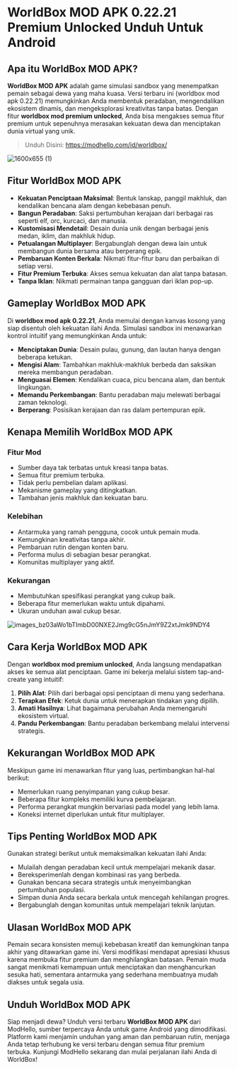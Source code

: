 # **WorldBox MOD APK 0.22.21 Premium Unlocked Unduh Untuk Android**

## **Apa itu WorldBox MOD APK?**

**WorldBox MOD APK** adalah game simulasi sandbox yang menempatkan pemain sebagai dewa yang maha kuasa. Versi terbaru ini (worldbox mod apk 0.22.21) memungkinkan Anda membentuk peradaban, mengendalikan ekosistem dinamis, dan mengeksplorasi kreativitas tanpa batas. Dengan fitur **worldbox mod premium unlocked**, Anda bisa mengakses semua fitur premium untuk sepenuhnya merasakan kekuatan dewa dan menciptakan dunia virtual yang unik.

>Unduh Disini: https://modhello.com/id/worldbox/

![1600x655 (1)](https://github.com/user-attachments/assets/39e54743-a969-440c-a870-be69df342115)


## **Fitur WorldBox MOD APK**

- **Kekuatan Penciptaan Maksimal**: Bentuk lanskap, panggil makhluk, dan kendalikan bencana alam dengan kebebasan penuh.  
- **Bangun Peradaban**: Saksi pertumbuhan kerajaan dari berbagai ras seperti elf, orc, kurcaci, dan manusia.  
- **Kustomisasi Mendetail**: Desain dunia unik dengan berbagai jenis medan, iklim, dan makhluk hidup.  
- **Petualangan Multiplayer**: Bergabunglah dengan dewa lain untuk membangun dunia bersama atau berperang epik.  
- **Pembaruan Konten Berkala**: Nikmati fitur-fitur baru dan perbaikan di setiap versi.  
- **Fitur Premium Terbuka**: Akses semua kekuatan dan alat tanpa batasan.  
- **Tanpa Iklan**: Nikmati permainan tanpa gangguan dari iklan pop-up.


## **Gameplay WorldBox MOD APK**

Di **worldbox mod apk 0.22.21**, Anda memulai dengan kanvas kosong yang siap disentuh oleh kekuatan ilahi Anda. Simulasi sandbox ini menawarkan kontrol intuitif yang memungkinkan Anda untuk:

- **Menciptakan Dunia**: Desain pulau, gunung, dan lautan hanya dengan beberapa ketukan.  
- **Mengisi Alam**: Tambahkan makhluk-makhluk berbeda dan saksikan mereka membangun peradaban.  
- **Menguasai Elemen**: Kendalikan cuaca, picu bencana alam, dan bentuk lingkungan.  
- **Memandu Perkembangan**: Bantu peradaban maju melewati berbagai zaman teknologi.  
- **Berperang**: Posisikan kerajaan dan ras dalam pertempuran epik.


## **Kenapa Memilih WorldBox MOD APK**

### **Fitur Mod**  
- Sumber daya tak terbatas untuk kreasi tanpa batas.  
- Semua fitur premium terbuka.  
- Tidak perlu pembelian dalam aplikasi.  
- Mekanisme gameplay yang ditingkatkan.  
- Tambahan jenis makhluk dan kekuatan baru.  

### **Kelebihan**  
- Antarmuka yang ramah pengguna, cocok untuk pemain muda.  
- Kemungkinan kreativitas tanpa akhir.  
- Pembaruan rutin dengan konten baru.  
- Performa mulus di sebagian besar perangkat.  
- Komunitas multiplayer yang aktif.  

### **Kekurangan**  
- Membutuhkan spesifikasi perangkat yang cukup baik.  
- Beberapa fitur memerlukan waktu untuk dipahami.  
- Ukuran unduhan awal cukup besar.  

![images_bz03aWo1bTImbD00NXE2Jmg9cG5nJmY9Z2xtJmk9NDY4](https://github.com/user-attachments/assets/b0b699a5-3417-499e-95d7-b3613fa73c76)


## **Cara Kerja WorldBox MOD APK**

Dengan **worldbox mod premium unlocked**, Anda langsung mendapatkan akses ke semua alat penciptaan. Game ini bekerja melalui sistem tap-and-create yang intuitif:

1. **Pilih Alat**: Pilih dari berbagai opsi penciptaan di menu yang sederhana.  
2. **Terapkan Efek**: Ketuk dunia untuk menerapkan tindakan yang dipilih.  
3. **Amati Hasilnya**: Lihat bagaimana perubahan Anda memengaruhi ekosistem virtual.  
4. **Pandu Perkembangan**: Bantu peradaban berkembang melalui intervensi strategis.


## **Kekurangan WorldBox MOD APK**

Meskipun game ini menawarkan fitur yang luas, pertimbangkan hal-hal berikut:  

- Memerlukan ruang penyimpanan yang cukup besar.  
- Beberapa fitur kompleks memiliki kurva pembelajaran.  
- Performa perangkat mungkin bervariasi pada model yang lebih lama.  
- Koneksi internet diperlukan untuk fitur multiplayer.  


## **Tips Penting WorldBox MOD APK**

Gunakan strategi berikut untuk memaksimalkan kekuatan ilahi Anda:

- Mulailah dengan peradaban kecil untuk mempelajari mekanik dasar.  
- Bereksperimenlah dengan kombinasi ras yang berbeda.  
- Gunakan bencana secara strategis untuk menyeimbangkan pertumbuhan populasi.  
- Simpan dunia Anda secara berkala untuk mencegah kehilangan progres.  
- Bergabunglah dengan komunitas untuk mempelajari teknik lanjutan.  


## **Ulasan WorldBox MOD APK**

Pemain secara konsisten memuji kebebasan kreatif dan kemungkinan tanpa akhir yang ditawarkan game ini. Versi modifikasi mendapat apresiasi khusus karena membuka fitur premium dan menghilangkan batasan. Pemain muda sangat menikmati kemampuan untuk menciptakan dan menghancurkan sesuka hati, sementara antarmuka yang sederhana membuatnya mudah diakses untuk segala usia.


## **Unduh WorldBox MOD APK**

Siap menjadi dewa? Unduh versi terbaru **WorldBox MOD APK** dari ModHello, sumber terpercaya Anda untuk game Android yang dimodifikasi. Platform kami menjamin unduhan yang aman dan pembaruan rutin, menjaga Anda tetap terhubung ke versi terbaru dengan semua fitur premium terbuka. Kunjungi ModHello sekarang dan mulai perjalanan ilahi Anda di WorldBox!

